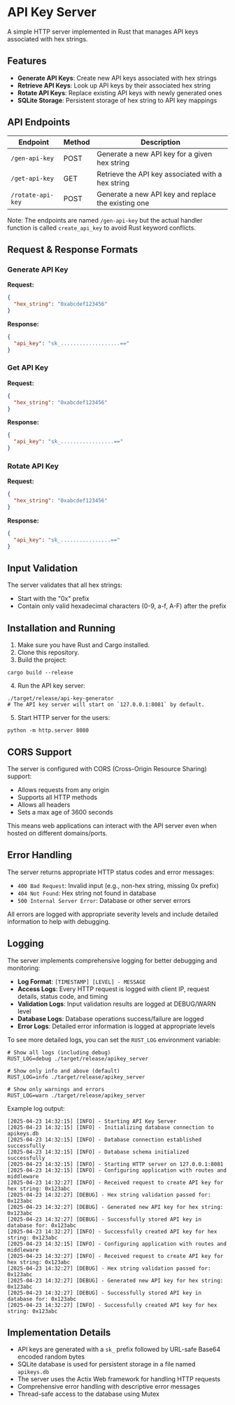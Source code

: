 # API Key Server

A simple HTTP server implemented in Rust that manages API keys associated with hex strings.

## Features

- **Generate API Keys**: Create new API keys associated with hex strings
- **Retrieve API Keys**: Look up API keys by their associated hex string
- **Rotate API Keys**: Replace existing API keys with newly generated ones
- **SQLite Storage**: Persistent storage of hex string to API key mappings

## API Endpoints

| Endpoint | Method | Description |
|----------|--------|-------------|
| `/gen-api-key` | POST | Generate a new API key for a given hex string |
| `/get-api-key` | GET | Retrieve the API key associated with a hex string |
| `/rotate-api-key` | POST | Generate a new API key and replace the existing one |

Note: The endpoints are named `/gen-api-key` but the actual handler function is called `create_api_key` to avoid Rust keyword conflicts.

## Request & Response Formats

### Generate API Key

**Request:**
```json
{
  "hex_string": "0xabcdef123456"
}
```

**Response:**
```json
{
  "api_key": "sk_...................=="
}
```

### Get API Key

**Request:**
```json
{
  "hex_string": "0xabcdef123456"
}
```

**Response:**
```json
{
  "api_key": "sk_.................=="
}
```

### Rotate API Key

**Request:**
```json
{
  "hex_string": "0xabcdef123456"
}
```

**Response:**
```json
{
  "api_key": "sk_................=="
}
```

## Input Validation

The server validates that all hex strings:
- Start with the "0x" prefix
- Contain only valid hexadecimal characters (0-9, a-f, A-F) after the prefix

## Installation and Running

1. Make sure you have Rust and Cargo installed.
2. Clone this repository.
3. Build the project:
```console
cargo build --release
```
4. Run the API key server:
```console
./target/release/api-key-generator
# The API key server will start on `127.0.0.1:8081` by default.
```
5. Start HTTP server for the users:
```console
python -m http.server 8080
```


## CORS Support

The server is configured with CORS (Cross-Origin Resource Sharing) support:
- Allows requests from any origin
- Supports all HTTP methods
- Allows all headers
- Sets a max age of 3600 seconds

This means web applications can interact with the API server even when hosted on different domains/ports.

## Error Handling

The server returns appropriate HTTP status codes and error messages:

- `400 Bad Request`: Invalid input (e.g., non-hex string, missing 0x prefix)
- `404 Not Found`: Hex string not found in database
- `500 Internal Server Error`: Database or other server errors

All errors are logged with appropriate severity levels and include detailed information to help with debugging.

## Logging

The server implements comprehensive logging for better debugging and monitoring:

- **Log Format**: `[TIMESTAMP] [LEVEL] - MESSAGE`
- **Access Logs**: Every HTTP request is logged with client IP, request details, status code, and timing
- **Validation Logs**: Input validation results are logged at DEBUG/WARN level
- **Database Logs**: Database operations success/failure are logged
- **Error Logs**: Detailed error information is logged at appropriate levels

To see more detailed logs, you can set the `RUST_LOG` environment variable:

```console
# Show all logs (including debug)
RUST_LOG=debug ./target/release/apikey_server

# Show only info and above (default)
RUST_LOG=info ./target/release/apikey_server

# Show only warnings and errors
RUST_LOG=warn ./target/release/apikey_server
```

Example log output:
```console
[2025-04-23 14:32:15] [INFO] - Starting API Key Server
[2025-04-23 14:32:15] [INFO] - Initializing database connection to apikeys.db
[2025-04-23 14:32:15] [INFO] - Database connection established successfully
[2025-04-23 14:32:15] [INFO] - Database schema initialized successfully
[2025-04-23 14:32:15] [INFO] - Starting HTTP server on 127.0.0.1:8081
[2025-04-23 14:32:15] [INFO] - Configuring application with routes and middleware
[2025-04-23 14:32:27] [INFO] - Received request to create API key for hex string: 0x123abc
[2025-04-23 14:32:27] [DEBUG] - Hex string validation passed for: 0x123abc
[2025-04-23 14:32:27] [DEBUG] - Generated new API key for hex string: 0x123abc
[2025-04-23 14:32:27] [DEBUG] - Successfully stored API key in database for: 0x123abc
[2025-04-23 14:32:27] [INFO] - Successfully created API key for hex string: 0x123abc
[2025-04-23 14:32:15] [INFO] - Configuring application with routes and middleware
[2025-04-23 14:32:27] [INFO] - Received request to create API key for hex string: 0x123abc
[2025-04-23 14:32:27] [DEBUG] - Hex string validation passed for: 0x123abc
[2025-04-23 14:32:27] [DEBUG] - Generated new API key for hex string: 0x123abc
[2025-04-23 14:32:27] [DEBUG] - Successfully stored API key in database for: 0x123abc
[2025-04-23 14:32:27] [INFO] - Successfully created API key for hex string: 0x123abc
```

## Implementation Details

- API keys are generated with a `sk_` prefix followed by URL-safe Base64 encoded random bytes
- SQLite database is used for persistent storage in a file named `apikeys.db`
- The server uses the Actix Web framework for handling HTTP requests
- Comprehensive error handling with descriptive error messages
- Thread-safe access to the database using Mutex
